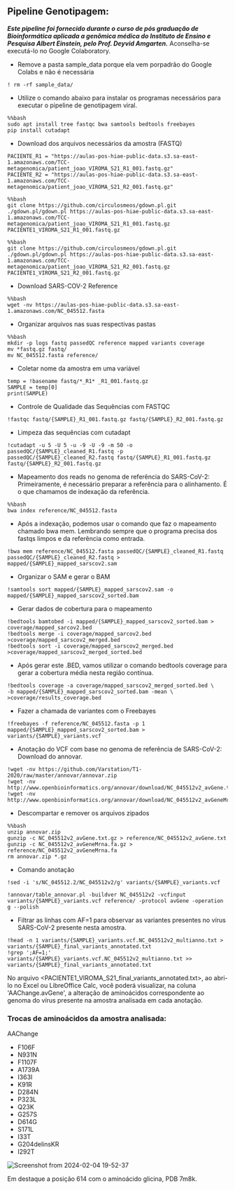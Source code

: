 ## Pipeline Genotipagem:
***Este pipeline foi fornecido durante o curso de pós graduação de Bioinformática aplicada a genômica médica do Instituto de Ensino e Pesquisa Albert Einstein, pelo Prof. Deyvid Amgarten.*** Aconselha-se executá-lo no Google Colaboratory.

- Remove a pasta sample_data porque ela vem porpadrão do Google Colabs e não é necessária
```
! rm -rf sample_data/
```
- Utilize o comando abaixo para instalar os programas necessários para executar o pipeline de genotipagem viral.
```
%%bash
sudo apt install tree fastqc bwa samtools bedtools freebayes
pip install cutadapt
```
- Download dos arquivos necessários da amostra (FASTQ)
```
PACIENTE_R1 = "https://aulas-pos-hiae-public-data.s3.sa-east-1.amazonaws.com/TCC-metagenomica/patient_joao_VIROMA_S21_R1_001.fastq.gz"
PACIENTE_R2 = "https://aulas-pos-hiae-public-data.s3.sa-east-1.amazonaws.com/TCC-metagenomica/patient_joao_VIROMA_S21_R2_001.fastq.gz"
```
```
%%bash
git clone https://github.com/circulosmeos/gdown.pl.git
./gdown.pl/gdown.pl https://aulas-pos-hiae-public-data.s3.sa-east-1.amazonaws.com/TCC-metagenomica/patient_joao_VIROMA_S21_R1_001.fastq.gz PACIENTE1_VIROMA_S21_R1_001.fastq.gz
```
```
%%bash
git clone https://github.com/circulosmeos/gdown.pl.git
./gdown.pl/gdown.pl https://aulas-pos-hiae-public-data.s3.sa-east-1.amazonaws.com/TCC-metagenomica/patient_joao_VIROMA_S21_R2_001.fastq.gz PACIENTE1_VIROMA_S21_R2_001.fastq.gz
```
- Download SARS-COV-2 Reference
```
%%bash
wget -nv https://aulas-pos-hiae-public-data.s3.sa-east-1.amazonaws.com/NC_045512.fasta
```
- Organizar arquivos nas suas respectivas pastas
```
%%bash
mkdir -p logs fastq passedQC reference mapped variants coverage
mv *fastq.gz fastq/
mv NC_045512.fasta reference/
```
- Coletar nome da amostra em uma variável
```
temp = !basename fastq/*_R1* _R1_001.fastq.gz
SAMPLE = temp[0]
print(SAMPLE)
```
- Controle de Qualidade das Sequências com FASTQC
```
!fastqc fastq/{SAMPLE}_R1_001.fastq.gz fastq/{SAMPLE}_R2_001.fastq.gz
```
- Limpeza das sequências com cutadapt
```
!cutadapt -u 5 -U 5 -u -9 -U -9 -m 50 -o passedQC/{SAMPLE}_cleaned_R1.fastq -p passedQC/{SAMPLE}_cleaned_R2.fastq fastq/{SAMPLE}_R1_001.fastq.gz fastq/{SAMPLE}_R2_001.fastq.gz
```
- Mapeamento dos reads no genoma de referência do SARS-CoV-2: Primeiramente, é necessário preparar a referência para o alinhamento. É o que chamamos de indexação da referência.
```
%%bash
bwa index reference/NC_045512.fasta
```
- Após a indexação, podemos usar o comando que faz o mapeamento chamado bwa mem. Lembrando sempre que o programa precisa dos fastqs limpos e da referência como entrada.
```
!bwa mem reference/NC_045512.fasta passedQC/{SAMPLE}_cleaned_R1.fastq passedQC/{SAMPLE}_cleaned_R2.fastq > mapped/{SAMPLE}_mapped_sarscov2.sam
```
- Organizar o SAM e gerar o BAM
```
!samtools sort mapped/{SAMPLE}_mapped_sarscov2.sam -o mapped/{SAMPLE}_mapped_sarscov2_sorted.bam
```
- Gerar dados de cobertura para o mapeamento
```
!bedtools bamtobed -i mapped/{SAMPLE}_mapped_sarscov2_sorted.bam > coverage/mapped_sarcov2.bed
!bedtools merge -i coverage/mapped_sarcov2.bed >coverage/mapped_sarscov2_merged.bed
!bedtools sort -i coverage/mapped_sarscov2_merged.bed >coverage/mapped_sarscov2_merged_sorted.bed
```
- Após gerar este .BED, vamos utilizar o comando bedtools coverage para gerar a cobertura média nesta região contínua.
```
!bedtools coverage -a coverage/mapped_sarscov2_merged_sorted.bed \
-b mapped/{SAMPLE}_mapped_sarscov2_sorted.bam -mean \
>coverage/results_coverage.bed
```
- Fazer a chamada de variantes com o Freebayes
```
!freebayes -f reference/NC_045512.fasta -p 1 mapped/{SAMPLE}_mapped_sarscov2_sorted.bam > variants/{SAMPLE}_variants.vcf
```
- Anotação do VCF com base no genoma de referência de SARS-CoV-2: Download do annovar.
```
!wget -nv https://github.com/Varstation/T1-2020/raw/master/annovar/annovar.zip
!wget -nv http://www.openbioinformatics.org/annovar/download/NC_045512v2_avGene.txt.gz
!wget -nv http://www.openbioinformatics.org/annovar/download/NC_045512v2_avGeneMrna.fa.gz
```
- Descompartar e remover os arquivos zipados
```
%%bash
unzip annovar.zip
gunzip -c NC_045512v2_avGene.txt.gz > reference/NC_045512v2_avGene.txt
gunzip -c NC_045512v2_avGeneMrna.fa.gz > reference/NC_045512v2_avGeneMrna.fa
rm annovar.zip *.gz
```
- Comando anotação
```
!sed -i 's/NC_045512.2/NC_045512v2/g' variants/{SAMPLE}_variants.vcf
```
```
!annovar/table_annovar.pl -buildver NC_045512v2 -vcfinput variants/{SAMPLE}_variants.vcf reference/ -protocol avGene -operation g --polish
```
- Filtrar as linhas com AF=1 para observar as variantes presentes no vírus SARS-CoV-2 presente nesta amostra.
```
!head -n 1 variants/{SAMPLE}_variants.vcf.NC_045512v2_multianno.txt > variants/{SAMPLE}_final_variants_annotated.txt
!grep ';AF=1;' variants/{SAMPLE}_variants.vcf.NC_045512v2_multianno.txt >> variants/{SAMPLE}_final_variants_annotated.txt
```
No arquivo <PACIENTE1_VIROMA_S21_final_variants_annotated.txt>, ao abri-lo no Excel ou LibreOffice Calc, você poderá visualizar, na coluna 'AAChange.avGene', a alteração de aminoácidos correspondente ao genoma do vírus presente na amostra analisada em cada anotação.

### Trocas de aminoácidos da amostra analisada:
AAChange

- F106F
- N931N
- F1107F
- A1739A
- I363I
- K91R
- D284N
- P323L
- Q23K
- G257S
- D614G
- S171L
- I33T
- G204delinsKR
- I292T

![Screenshot from 2024-02-04 19-52-37](https://github.com/KairaCristina/TCC_metagen-mica_Instituto_Albert_Einstein/assets/131777938/98eb2d84-dc1f-422e-ae99-eeb62920f856)

Em destaque a posição 614 com o aminoácido glicina, PDB 7m8k.
